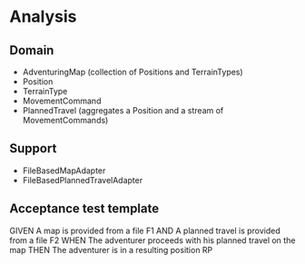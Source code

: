 # Analysis

## Domain

- AdventuringMap (collection of Positions and TerrainTypes)
- Position
- TerrainType
- MovementCommand
- PlannedTravel (aggregates a Position and a stream of MovementCommands)

## Support

- FileBasedMapAdapter
- FileBasedPlannedTravelAdapter

## Acceptance test template
GIVEN A map is provided from a file F1
AND A planned travel is provided from a file F2
WHEN The adventurer proceeds with his planned travel on the map 
THEN The adventurer is in a resulting position RP
